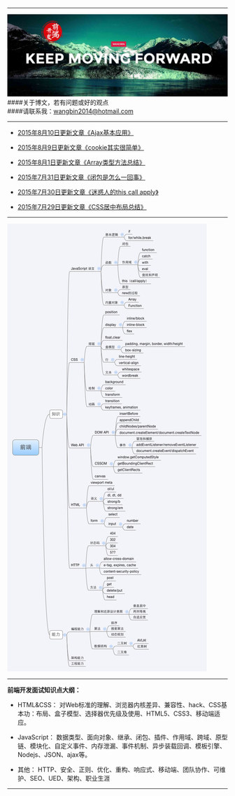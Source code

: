 ***
![WANGBIN·BLOG](images/readme.jpg)
####关于博文，若有问题或好的观点    
####请联系我：wangbin2014@hotmail.com

***
* [2015年8月10日更新文章《Ajax基本应用》](http://wangbin2015.github.io/javascript/Ajax%E5%9F%BA%E6%9C%AC%E5%BA%94%E7%94%A8/) 

* [2015年8月9日更新文章《cookie其实很简单》](http://wangbin2015.github.io/javascript/cookie%E5%85%B6%E5%AE%9E%E5%BE%88%E7%AE%80%E5%8D%95/)        

* [2015年8月1日更新文章《Array类型方法总结》](http://wangbin2015.github.io/javascript/Array%E7%B1%BB%E5%9E%8B%E6%96%B9%E6%B3%95%E6%80%BB%E7%BB%93/)       

* [2015年7月31日更新文章《闭包是怎么一回事》](http://wangbin2015.github.io/javascript/%E9%97%AD%E5%8C%85%E6%98%AF%E6%80%8E%E4%B9%88%E4%B8%80%E5%9B%9E%E4%BA%8B/)

* [2015年7月30日更新文章《迷惑人的this call apply》](https://github.com/wangbin2015/wangbin2015.github.io/blob/master/blog/posts/%E8%BF%B7%E6%83%91%E4%BA%BA%E7%9A%84this%20call%20apply.md)       

* [2015年7月29日更新文章《CSS居中布局总结》](https://github.com/wangbin2015/wangbin2015.github.io/blob/master/blog/posts/CSS%E5%B1%85%E4%B8%AD%E5%B8%83%E5%B1%80%E6%80%BB%E7%BB%93.md)     
***
![](images/alibaba.jpg)
***
**前端开发面试知识点大纲：**
* HTML&CSS：  对Web标准的理解、浏览器内核差异、兼容性、hack、CSS基本功：布局、盒子模型、选择器优先级及使用、HTML5、CSS3、移动端适应。

* JavaScript：   数据类型、面向对象、继承、闭包、插件、作用域、跨域、原型链、模块化、自定义事件、内存泄漏、事件机制、异步装载回调、模板引擎、Nodejs、JSON、ajax等。

* 其他：  HTTP、安全、正则、优化、重构、响应式、移动端、团队协作、可维护、SEO、UED、架构、职业生涯 
***


